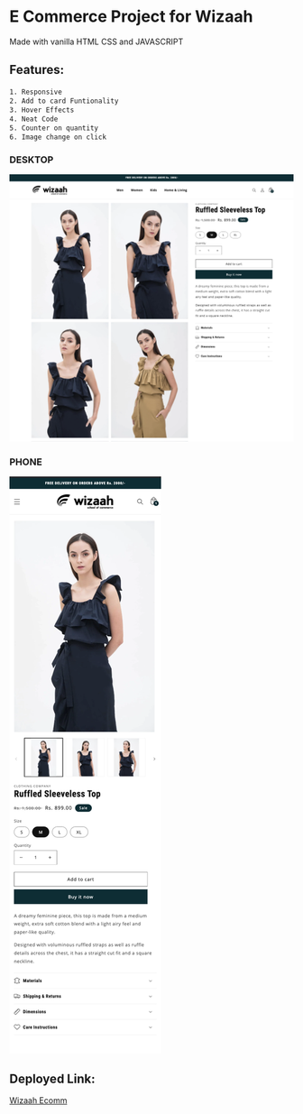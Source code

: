 # E Commerce Project for Wizaah

Made with vanilla HTML CSS and JAVASCRIPT

## Features:

    1. Responsive
    2. Add to card Funtionality
    3. Hover Effects
    4. Neat Code
    5. Counter on quantity
    6. Image change on click


### DESKTOP

![](/design/desktop-design.png)

### PHONE

![](/design/mobile-design.png)

## Deployed Link:

[Wizaah Ecomm](https://wizaah-proj.vercel.app/)
